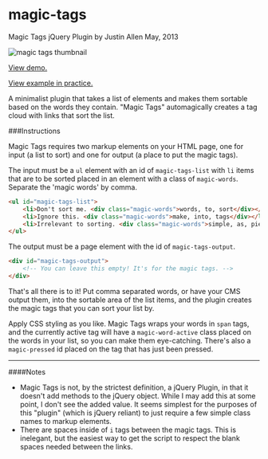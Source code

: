 magic-tags
==========

Magic Tags jQuery Plugin
by Justin Allen
May, 2013

![magic tags thumbnail](http://justinallen.us/lab/magic-tags-thumb.jpg "Magic Tags Thumbnail")

[View demo.](http://justinallen.us/lab/magic-tags/demo.html)

[View example in practice.](http://techunderground.org/members)

A minimalist plugin that takes a list of elements and makes them sortable based on the words they contain. "Magic Tags" automagically creates a tag cloud with links that sort the list. 

###Instructions

Magic Tags requires two markup elements on your HTML page, one for input (a list to sort) and one for output (a place to put the magic tags). 

The input must be a `ul` element with an id of `magic-tags-list` with `li` items that are to be sorted placed in an element with a class of `magic-words`. Separate the 'magic words' by comma. 

```html
<ul id="magic-tags-list">
    <li>Don't sort me. <div class="magic-words">words, to, sort</div></li>
    <li>Ignore this. <div class="magic-words">make, into, tags</div></li>
    <li>Irrelevant to sorting. <div class="magic-words">simple, as, pie</div></li>
</ul>
```

The output must be a page element with the id of `magic-tags-output`. 

```html
<div id="magic-tags-output">
    <!-- You can leave this empty! It's for the magic tags. -->
</div>
```

That's all there is to it! Put comma separated words, or have your CMS output them, into the sortable area of the list items, and the plugin creates the magic tags that you can sort your list by. 

Apply CSS styling as you like. Magic Tags wraps your words in `span` tags, and the currently active tag will have a `magic-word-active` class placed on the words in your list, so you can make them eye-catching. There's also a `magic-pressed` id placed on the tag that has just been pressed.

---

####Notes

+ Magic Tags is not, by the strictest definition, a jQuery Plugin, in that it doesn't add methods to the jQuery object. While I may add this at some point, I don't see the added value. It seems simplest for the purposes of this "plugin" (which is jQuery reliant) to just require a few simple class names to markup elements.
+ There are spaces inside of `i` tags between the magic tags. This is inelegant, but the easiest way to get the script to respect the blank spaces needed between the links.

